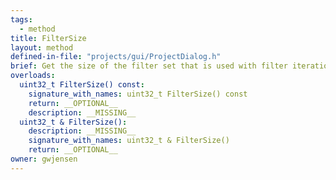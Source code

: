 ```yaml
---
tags:
  - method
title: FilterSize
layout: method
defined-in-file: "projects/gui/ProjectDialog.h"
brief: Get the size of the filter set that is used with filter iterations. This is part of the thresholding settings.
overloads:
  uint32_t FilterSize() const:
    signature_with_names: uint32_t FilterSize() const
    return: __OPTIONAL__
    description: __MISSING__
  uint32_t & FilterSize():
    description: __MISSING__
    signature_with_names: uint32_t & FilterSize()
    return: __OPTIONAL__
owner: gwjensen
---
```

